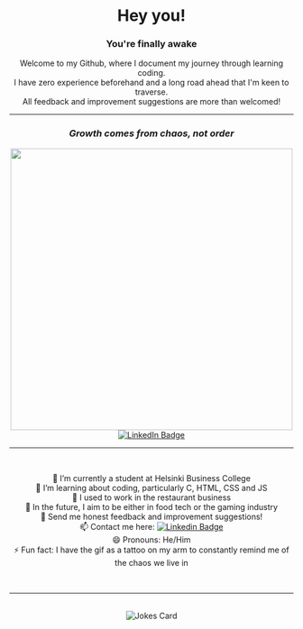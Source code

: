 <div align="center">

# Hey you!
### You're finally awake   
Welcome to my Github, where I document my journey through learning coding.   
I have zero experience beforehand and a long road ahead that I'm keen to traverse.   
All feedback and improvement suggestions are more than welcomed!   

---

### *Growth comes from chaos, not order* <br>
<img src="https://media.giphy.com/media/v1.Y2lkPTc5MGI3NjExMWF1a2NkNGVuYjIya3Azb2FjdmE5NW5mcDdvOGk1dzR4MnF3OHJ6dyZlcD12MV9pbnRlcm5hbF9naWZfYnlfaWQmY3Q9Zw/QMHoU66sBXqqLqYvGO/giphy.gif" width="500"/>

<br>

<a href="https://www.linkedin.com/in/robert-tammi/">
  <img src="https://img.shields.io/badge/LinkedIn-blue?style=for-the-badge&logo=linkedin&logoColor=white" alt="LinkedIn Badge"/>
</a>

<br>

--- 

<br>

📍 I’m currently a student at Helsinki Business College  
🌱 I’m learning about coding, particularly C, HTML, CSS and JS  
🍷 I used to work in the restaurant business  
🔮 In the future, I aim to be either in food tech or the gaming industry   
📣 Send me honest feedback and improvement suggestions!  
📫 Contact me here: [![Linkedin Badge](https://img.shields.io/badge/-Robert-blue?style=flat&logo=Linkedin&logoColor=white)](https://www.linkedin.com/in/robert-tammi/)  
😄 Pronouns: He/Him  
⚡ Fun fact: I have the gif as a tattoo on my arm to constantly remind me of the chaos we live in  

<br>

---

<br>
<div align="center">
  <img src="https://readme-jokes.vercel.app/api?hideBorder&theme=nightowl&qColor=%23ffbf00&aColor=%23fffff0" alt="Jokes Card"/>
</div>
</div>
